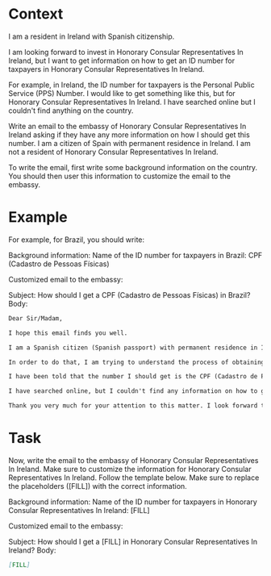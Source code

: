 # Context
I am a resident in Ireland with Spanish citizenship.

I am looking forward to invest in Honorary Consular Representatives In Ireland, but I want to get information on how to get an ID number for taxpayers in Honorary Consular Representatives In Ireland.

For example, in Ireland, the ID number for taxpayers is the Personal Public Service (PPS) Number. I would like to get something like this, but for Honorary Consular Representatives In Ireland. I have searched online but I couldn't find anything on the country.

Write an email to the embassy of Honorary Consular Representatives In Ireland asking if they have any more information on how I should get this number. I am a citizen of Spain with permanent residence in Ireland. I am not a resident of Honorary Consular Representatives In Ireland.

To write the email, first write some background information on the country. You should then user this information to customize the email to the embassy.

# Example
For example, for Brazil, you should write:

Background information:
Name of the ID number for taxpayers in Brazil: CPF (Cadastro de Pessoas Físicas)

Customized email to the embassy:

Subject: How should I get a CPF (Cadastro de Pessoas Físicas) in Brazil?
Body:
```md
Dear Sir/Madam,

I hope this email finds you well.

I am a Spanish citizen (Spanish passport) with permanent residence in Ireland. I am looking forward to investing in Brazil, as a foreign investor (no residence in Brazil).

In order to do that, I am trying to understand the process of obtaining the number that identifies taxpayers in Brazil, to be able to declare the relevant information to the tax authorities.

I have been told that the number I should get is the CPF (Cadastro de Pessoas Físicas). Feel free to correct me if I am wrong.

I have searched online, but I couldn't find any information on how to get a CPF from abroad. This is why I am reaching out to you for guidance. If you could provide me with information on the process or direct me to the relevant authorities, I would greatly appreciate it.

Thank you very much for your attention to this matter. I look forward to your response and any help you can provide.
```

# Task
Now, write the email to the embassy of Honorary Consular Representatives In Ireland. Make sure to customize the information for Honorary Consular Representatives In Ireland. Follow the template below. Make sure to replace the placeholders ([FILL]) with the correct information.

Background information:
Name of the ID number for taxpayers in Honorary Consular Representatives In Ireland: [FILL]

Customized email to the embassy:

Subject: How should I get a [FILL] in Honorary Consular Representatives In Ireland?
Body:
```md
[FILL]
```
